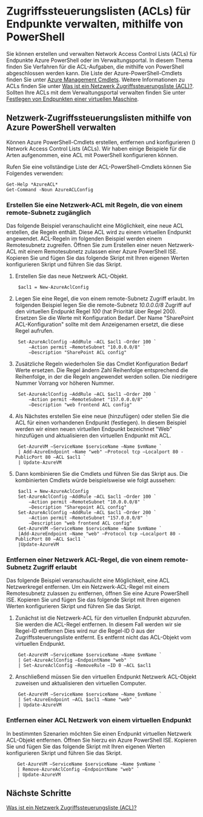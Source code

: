 <properties
   pageTitle="Zugriffssteuerungslisten (ACLs) für Endpunkte verwalten, mithilfe von PowerShell"
   description="Verwalten Sie ACLs mit PowerShell"
   services="virtual-network"
   documentationCenter="na"
   authors="jimdial"
   manager="carmonm"
   editor="tysonn" />
<tags
   ms.service="virtual-network"
   ms.devlang="na"
   ms.topic="article"
   ms.tgt_pltfrm="na"
   ms.workload="infrastructure-services"
   ms.date="03/15/2016"
   ms.author="jdial" />

# <a name="how-to-manage-access-control-lists-acls-for-endpoints-by-using-powershell"></a>Zugriffssteuerungslisten (ACLs) für Endpunkte verwalten, mithilfe von PowerShell

Sie können erstellen und verwalten Network Access Control Lists (ACLs) für Endpunkte Azure PowerShell oder im Verwaltungsportal. In diesem Thema finden Sie Verfahren für die ACL-Aufgaben, die mithilfe von PowerShell abgeschlossen werden kann. Die Liste der Azure-PowerShell-Cmdlets finden Sie unter [Azure Management Cmdlets](http://go.microsoft.com/fwlink/?LinkId=317721). Weitere Informationen zu ACLs finden Sie unter [Was ist ein Netzwerk Zugriffssteuerungsliste (ACL)?](virtual-networks-acl.md). Sollten Ihre ACLs mit dem Verwaltungsportal verwalten finden Sie unter [Festlegen von Endpunkten einer virtuellen Maschine](../virtual-machines/virtual-machines-windows-classic-setup-endpoints.md).

## <a name="manage-network-acls-by-using-azure-powershell"></a>Netzwerk-Zugriffssteuerungslisten mithilfe von Azure PowerShell verwalten

Können Azure PowerShell-Cmdlets erstellen, entfernen und konfigurieren () Network Access Control Lists (ACLs). Wir haben einige Beispiele für die Arten aufgenommen, eine ACL mit PowerShell konfigurieren können.

Rufen Sie eine vollständige Liste der ACL-PowerShell-Cmdlets können Sie Folgendes verwenden:

    Get-Help *AzureACL*
    Get-Command -Noun AzureACLConfig

### <a name="create-a-network-acl-with-rules-that-permit-access-from-a-remote-subnet"></a>Erstellen Sie eine Netzwerk-ACL mit Regeln, die von einem remote-Subnetz zugänglich

Das folgende Beispiel veranschaulicht eine Möglichkeit, eine neue ACL erstellen, die Regeln enthält. Diese ACL wird zu einem virtuellen Endpunkt angewendet. ACL-Regeln im folgenden Beispiel werden einem Remotesubnetz zugreifen. Öffnen Sie zum Erstellen einer neuen Netzwerk-ACL mit einem Remotesubnetz zulassen einer Azure PowerShell ISE. Kopieren Sie und fügen Sie das folgende Skript mit Ihren eigenen Werten konfigurieren Skript und führen Sie das Skript.

1. Erstellen Sie das neue Netzwerk ACL-Objekt.

        $acl1 = New-AzureAclConfig

1. Legen Sie eine Regel, die von einem remote-Subnetz Zugriff erlaubt. Im folgenden Beispiel legen Sie die remote-Subnetz *10.0.0.0/8* Zugriff auf den virtuellen Endpunkt Regel *100* (hat Priorität über Regel 200). Ersetzen Sie die Werte mit Konfiguration Bedarf. Der Name "SharePoint ACL-Konfiguration" sollte mit dem Anzeigenamen ersetzt, die diese Regel aufrufen.

        Set-AzureAclConfig –AddRule –ACL $acl1 –Order 100 `
            –Action permit –RemoteSubnet "10.0.0.0/8" `
            –Description "SharePoint ACL config"

1. Zusätzliche Regeln wiederholen Sie das Cmdlet Konfiguration Bedarf Werte ersetzen. Die Regel ändern Zahl Reihenfolge entsprechend die Reihenfolge, in der die Regeln angewendet werden sollen. Die niedrigere Nummer Vorrang vor höheren Nummer.

        Set-AzureAclConfig –AddRule –ACL $acl1 –Order 200 `
            –Action permit –RemoteSubnet "157.0.0.0/8" `
            –Description "web frontend ACL config"

1. Als Nächstes erstellen Sie eine neue (hinzufügen) oder stellen Sie die ACL für einen vorhandenen Endpunkt (festlegen). In diesem Beispiel werden wir einen neuen virtuellen Endpunkt bezeichnet "Web" hinzufügen und aktualisieren den virtuellen Endpunkt mit ACL.

        Get-AzureVM –ServiceName $serviceName –Name $vmName `
        | Add-AzureEndpoint –Name "web" –Protocol tcp –Localport 80 - PublicPort 80 –ACL $acl1 `
        | Update-AzureVM

1. Dann kombinieren Sie die Cmdlets und führen Sie das Skript aus. Die kombinierten Cmdlets würde beispielsweise wie folgt aussehen:

        $acl1 = New-AzureAclConfig
        Set-AzureAclConfig –AddRule –ACL $acl1 –Order 100 `
            –Action permit –RemoteSubnet "10.0.0.0/8" `
            –Description "Sharepoint ACL config"
        Set-AzureAclConfig –AddRule –ACL $acl1 –Order 200 `
            –Action permit –RemoteSubnet "157.0.0.0/8" `
            –Description "web frontend ACL config"
        Get-AzureVM –ServiceName $serviceName –Name $vmName `
        |Add-AzureEndpoint –Name "web" –Protocol tcp –Localport 80 - PublicPort 80 –ACL $acl1 `
        |Update-AzureVM

### <a name="remove-a-network-acl-rule-that-permits-access-from-a-remote-subnet"></a>Entfernen einer Netzwerk ACL-Regel, die von einem remote-Subnetz Zugriff erlaubt

Das folgende Beispiel veranschaulicht eine Möglichkeit, eine ACL Netzwerkregel entfernen.  Um ein Netzwerk-ACL-Regel mit einem Remotesubnetz zulassen zu entfernen, öffnen Sie eine Azure PowerShell ISE. Kopieren Sie und fügen Sie das folgende Skript mit Ihren eigenen Werten konfigurieren Skript und führen Sie das Skript.

1. Zunächst ist die Netzwerk-ACL für den virtuellen Endpunkt abzurufen. Sie werden die ACL-Regel entfernen. In diesem Fall werden wir sie Regel-ID entfernen Dies wird nur die Regel-ID 0 aus der Zugriffssteuerungsliste entfernt. Es entfernt nicht das ACL-Objekt vom virtuellen Endpunkt.

        Get-AzureVM –ServiceName $serviceName –Name $vmName `
        | Get-AzureAclConfig –EndpointName "web" `
        | Set-AzureAclConfig –RemoveRule –ID 0 –ACL $acl1

1. Anschließend müssen Sie den virtuellen Endpunkt Netzwerk ACL-Objekt zuweisen und aktualisieren den virtuellen Computer.

        Get-AzureVM –ServiceName $serviceName –Name $vmName `
        | Set-AzureEndpoint –ACL $acl1 –Name "web" `
        | Update-AzureVM

### <a name="remove-a-network-acl-from-a-virtual-machine-endpoint"></a>Entfernen einer ACL Netzwerk von einem virtuellen Endpunkt

In bestimmten Szenarien möchten Sie einen Endpunkt virtuellen Netzwerk ACL-Objekt entfernen. Öffnen Sie hierzu ein Azure PowerShell ISE. Kopieren Sie und fügen Sie das folgende Skript mit Ihren eigenen Werten konfigurieren Skript und führen Sie das Skript.

        Get-AzureVM –ServiceName $serviceName –Name $vmName `
        | Remove-AzureAclConfig –EndpointName "web" `
        | Update-AzureVM

## <a name="next-steps"></a>Nächste Schritte

[Was ist ein Netzwerk Zugriffssteuerungsliste (ACL)?](virtual-networks-acl.md)
